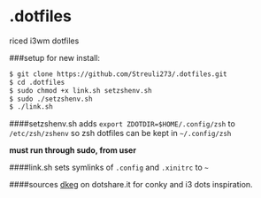 # .dotfiles
riced i3wm dotfiles

###setup for new install:
```bash
$ git clone https://github.com/Streuli273/.dotfiles.git
$ cd .dotfiles
$ sudo chmod +x link.sh setzshenv.sh
$ sudo ./setzshenv.sh
$ ./link.sh
```

####setzshenv.sh
adds `export ZDOTDIR=$HOME/.config/zsh` to `/etc/zsh/zshenv` so zsh dotfiles can be kept in `~/.config/zsh`

**must run through sudo, from user**

####link.sh
sets symlinks of `.config` and `.xinitrc` to `~`

####sources
[dkeg](http://dotshare.it/~dkeg/) on dotshare.it for conky and i3 dots inspiration.

